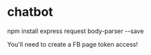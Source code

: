 # chatbot

npm install express request body-parser --save

You'll need to create a FB page token access!
